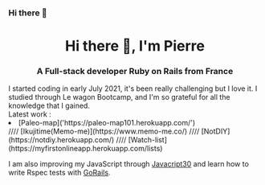 ### Hi there 👋

<h1 align="center">Hi there 👋, I'm Pierre</h1>                                                                                                         
<h3 align="center">A Full-stack developer Ruby on Rails from France</h3>
I started coding in early July 2021, it's been really challenging but I love it. I studied through Le wagon Bootcamp, and I'm so grateful for all the knowledge that I gained.
<br>
Latest work : 
<li>[Paleo-map]('https://paleo-map101.herokuapp.com/') </li>//// [Ikujitime(Memo-me)](https://www.memo-me.co/) //// [NotDIY](https://notdiy.herokuapp.com/) //// [Watch-list](https://myfirstonlineapp.herokuapp.com/lists)


I am also improving my JavaScript through [Javacript30](https://javascript30.com/) and learn how to write Rspec tests with [GoRails](https://gorails.com/).
              

<!--
**PierreRichemond/PierreRichemond** is a ✨ _special_ ✨ repository because its `README.md` (this file) appears on your GitHub profile.

Here are some ideas to get you started:

- 🔭 I’m currently working on ...
- 🌱 I’m currently learning ...
- 👯 I’m looking to collaborate on ...
- 🤔 I’m looking for help with ...
- 💬 Ask me about ...
- 📫 How to reach me: ...
- 😄 Pronouns: ...
- ⚡ Fun fact: ...
-->
